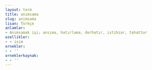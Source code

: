 ```yaml
---
layout: term
title: anımsama
slug: animsama
lisan: Türkçe
anlamlar:
- Anımsamak işi; ansıma, hatırlama, derhatır, istihzar, tahattur
ozellikler:
- - isim
ornekler:
- - ''
orneklerkaynak:
- - ''
---
```

